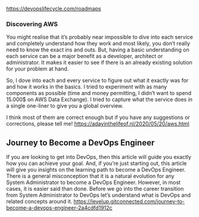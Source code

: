 https://devopslifecycle.com/roadmaps 


### Discovering AWS
You might realise that it’s probably near impossible to dive into 
each service and completely understand how they work and most likely,
you don’t really need to know the exact ins and outs. But, having a basic 
understanding on each service can be a major benefit as a developer, architect 
or administrator. It makes it easier to see if there is an already existing solution
for your problem at hand.

So, I dove into each and every service to figure out what it
exactly was for and how it works in the basics. I tried to
experiment with as many components as possible (time and
money permitting, I didn’t want to spend 15.000$ on 
AWS Data Exchange). I tried to capture what the 
service does in a single one-liner to give 
you a global overview.

I think most of them are correct enough but if you have any suggestions 
or corrections, please tell me!
https://adayinthelifeof.nl/2020/05/20/aws.html
###



## Journey to Become a DevOps Engineer
If you are looking to get into DevOps, then this article will guide you exactly how you can achieve your goal. And, if you’re just starting out, this article will give you insights on the learning path to become a DevOps Engineer.
There is a general misconception that it is a natural evolution for any System Administrator to become a DevOps Engineer. However, in most cases, it is easier said than done.
Before we go into the career transition from System Administrator to DevOps let’s understand what is DevOps and related concepts around it.
https://levelup.gitconnected.com/journey-to-become-a-devops-engineer-2a4cdfd1912c
###


